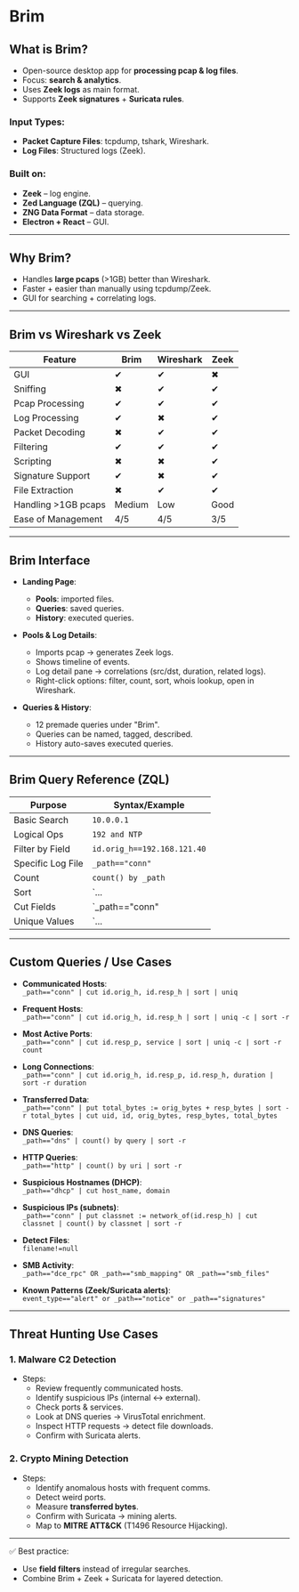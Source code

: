 # Brim

## What is Brim?
- Open-source desktop app for **processing pcap & log files**.  
- Focus: **search & analytics**.  
- Uses **Zeek logs** as main format.  
- Supports **Zeek signatures** + **Suricata rules**.  

### Input Types:
- **Packet Capture Files**: tcpdump, tshark, Wireshark.  
- **Log Files**: Structured logs (Zeek).  

### Built on:
- **Zeek** – log engine.  
- **Zed Language (ZQL)** – querying.  
- **ZNG Data Format** – data storage.  
- **Electron + React** – GUI.  

---

## Why Brim?
- Handles **large pcaps** (>1GB) better than Wireshark.  
- Faster + easier than manually using tcpdump/Zeek.  
- GUI for searching + correlating logs.  

---

## Brim vs Wireshark vs Zeek

| Feature                  | Brim | Wireshark | Zeek |
|---------------------------|------|-----------|------|
| GUI                      | ✔    | ✔         | ✖    |
| Sniffing                 | ✖    | ✔         | ✔    |
| Pcap Processing          | ✔    | ✔         | ✔    |
| Log Processing           | ✔    | ✖         | ✔    |
| Packet Decoding          | ✖    | ✔         | ✔    |
| Filtering                | ✔    | ✔         | ✔    |
| Scripting                | ✖    | ✖         | ✔    |
| Signature Support        | ✔    | ✖         | ✔    |
| File Extraction          | ✖    | ✔         | ✔    |
| Handling >1GB pcaps      | Medium | Low    | Good |
| Ease of Management       | 4/5  | 4/5       | 3/5  |

---

## Brim Interface

- **Landing Page**:
  - **Pools**: imported files.  
  - **Queries**: saved queries.  
  - **History**: executed queries.  

- **Pools & Log Details**:
  - Imports pcap → generates Zeek logs.  
  - Shows timeline of events.  
  - Log detail pane → correlations (src/dst, duration, related logs).  
  - Right-click options: filter, count, sort, whois lookup, open in Wireshark.  

- **Queries & History**:
  - 12 premade queries under "Brim".  
  - Queries can be named, tagged, described.  
  - History auto-saves executed queries.  

---

## Brim Query Reference (ZQL)

| Purpose                   | Syntax/Example |
|----------------------------|----------------|
| Basic Search              | `10.0.0.1` |
| Logical Ops               | `192 and NTP` |
| Filter by Field           | `id.orig_h==192.168.121.40` |
| Specific Log File         | `_path=="conn"` |
| Count                     | `count() by _path` |
| Sort                      | `... | sort -r` |
| Cut Fields                | `_path=="conn" | cut id.orig_h, id.resp_p, id.resp_h` |
| Unique Values             | `... | uniq` |

---

## Custom Queries / Use Cases

- **Communicated Hosts**:  
  `_path=="conn" | cut id.orig_h, id.resp_h | sort | uniq`

- **Frequent Hosts**:  
  `_path=="conn" | cut id.orig_h, id.resp_h | sort | uniq -c | sort -r`

- **Most Active Ports**:  
  `_path=="conn" | cut id.resp_p, service | sort | uniq -c | sort -r count`

- **Long Connections**:  
  `_path=="conn" | cut id.orig_h, id.resp_p, id.resp_h, duration | sort -r duration`

- **Transferred Data**:  
  `_path=="conn" | put total_bytes := orig_bytes + resp_bytes | sort -r total_bytes | cut uid, id, orig_bytes, resp_bytes, total_bytes`

- **DNS Queries**:  
  `_path=="dns" | count() by query | sort -r`

- **HTTP Queries**:  
  `_path=="http" | count() by uri | sort -r`

- **Suspicious Hostnames (DHCP)**:  
  `_path=="dhcp" | cut host_name, domain`

- **Suspicious IPs (subnets)**:  
  `_path=="conn" | put classnet := network_of(id.resp_h) | cut classnet | count() by classnet | sort -r`

- **Detect Files**:  
  `filename!=null`

- **SMB Activity**:  
  `_path=="dce_rpc" OR _path=="smb_mapping" OR _path=="smb_files"`

- **Known Patterns (Zeek/Suricata alerts)**:  
  `event_type=="alert" or _path=="notice" or _path=="signatures"`

---

## Threat Hunting Use Cases

### 1. Malware C2 Detection
- Steps:
  - Review frequently communicated hosts.  
  - Identify suspicious IPs (internal ↔ external).  
  - Check ports & services.  
  - Look at DNS queries → VirusTotal enrichment.  
  - Inspect HTTP requests → detect file downloads.  
  - Confirm with Suricata alerts.  

### 2. Crypto Mining Detection
- Steps:
  - Identify anomalous hosts with frequent comms.  
  - Detect weird ports.  
  - Measure **transferred bytes**.  
  - Confirm with Suricata → mining alerts.  
  - Map to **MITRE ATT&CK** (T1496 Resource Hijacking).  

---

✅ Best practice:  
- Use **field filters** instead of irregular searches.  
- Combine Brim + Zeek + Suricata for layered detection.  
